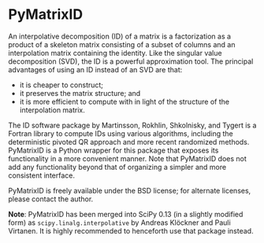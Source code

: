PyMatrixID
==========

An interpolative decomposition (ID) of a matrix is a factorization as a product of a skeleton matrix consisting of a subset of columns and an interpolation matrix containing the identity. Like the singular value decomposition (SVD), the ID is a powerful approximation tool. The principal advantages of using an ID instead of an SVD are that:

- it is cheaper to construct;
- it preserves the matrix structure; and
- it is more efficient to compute with in light of the structure of the interpolation matrix.

The ID software package by Martinsson, Rokhlin, Shkolnisky, and Tygert is a Fortran library to compute IDs using various algorithms, including the deterministic pivoted QR approach and more recent randomized methods. PyMatrixID is a Python wrapper for this package that exposes its functionality in a more convenient manner. Note that PyMatrixID does not add any functionality beyond that of organizing a simpler and more consistent interface.

PyMatrixID is freely available under the BSD license; for alternate licenses, please contact the author.

**Note**: PyMatrixID has been merged into SciPy 0.13 (in a slightly modified form) as ``scipy.linalg.interpolative`` by Andreas Klöckner and Pauli Virtanen. It is highly recommended to henceforth use that package instead.